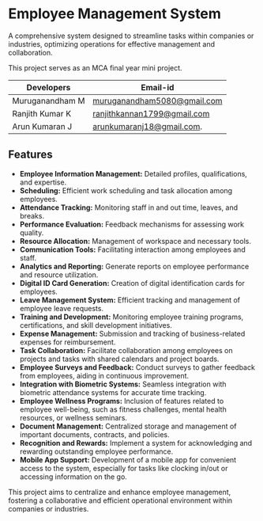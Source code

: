 # Employee Management System

A comprehensive system designed to streamline tasks within companies or industries, optimizing operations for effective management and collaboration.

This project serves as an MCA final year mini project.

|   Developers    |           Email-id           |
|-----------------|------------------------------|
| Muruganandham M | muruganandham5080@gmail.com  | 
| Ranjith Kumar K | ranjithkannan1799@gmail.com  |
| Arun Kumaran J  | arunkumaranj18@gmail.com.    |
## Features
- **Employee Information Management:** Detailed profiles, qualifications, and expertise.
- **Scheduling:** Efficient work scheduling and task allocation among employees.
- **Attendance Tracking:** Monitoring staff in and out time, leaves, and breaks.
- **Performance Evaluation:** Feedback mechanisms for assessing work quality.
- **Resource Allocation:** Management of workspace and necessary tools.
- **Communication Tools:** Facilitating interaction among employees and staff.
- **Analytics and Reporting:** Generate reports on employee performance and resource utilization.
- **Digital ID Card Generation:** Creation of digital identification cards for employees.
- **Leave Management System:** Efficient tracking and management of employee leave requests.
- **Training and Development:** Monitoring employee training programs, certifications, and skill development initiatives.
- **Expense Management:** Submission and tracking of business-related expenses for reimbursement.
- **Task Collaboration:** Facilitate collaboration among employees on projects and tasks with shared calendars and project boards.
- **Employee Surveys and Feedback:** Conduct surveys to gather feedback from employees, aiding in continuous improvement.
- **Integration with Biometric Systems:** Seamless integration with biometric attendance systems for accurate time tracking.
- **Employee Wellness Programs:** Inclusion of features related to employee well-being, such as fitness challenges, mental health resources, or wellness seminars.
- **Document Management:** Centralized storage and management of important documents, contracts, and policies.
- **Recognition and Rewards:** Implement a system for acknowledging and rewarding outstanding employee performance.
- **Mobile App Support:** Development of a mobile app for convenient access to the system, especially for tasks like clocking in/out or accessing information on the go.

This project aims to centralize and enhance employee management, fostering a collaborative and efficient operational environment within companies or industries.
